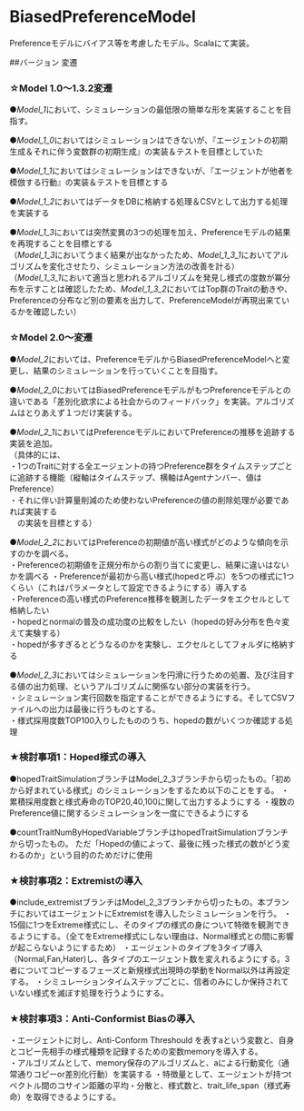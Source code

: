 ﻿BiasedPreferenceModel
=====================

Preferenceモデルにバイアス等を考慮したモデル。Scalaにて実装。

##バージョン 変遷

### ☆Model 1.0～1.3.2変遷

●*Model_1*において、シミュレーションの最低限の簡単な形を実装することを目指す。

●*Model_1_0*においてはシミュレーションはできないが、『エージェントの初期生成＆それに伴う変数群の初期生成』の実装＆テストを目標としていた

●*Model_1_1*においてはシミュレーションはできないが、『エージェントが他者を模倣する行動』の実装＆テストを目標とする

●*Model_1_2*においてはデータをDBに格納する処理＆CSVとして出力する処理を実装する

●*Model_1_3*においては突然変異の3つの処理を加え、Preferenceモデルの結果を再現することを目標とする  
（*Model_1_3*においてうまく結果が出なかったため、*Model_1_3_1*においてアルゴリズムを変化させたり、シミュレーション方法の改善を計る）  
（*Model_1_3_1*において適当と思われるアルゴリズムを発見し様式の度数が冪分布を示すことは確認したため、*Model_1_3_2*においてはTop群のTraitの動きや、Preferenceの分布など別の要素を出力して、PreferenceModelが再現出来ているかを確認したい）  

### ☆Model 2.0～変遷

●*Model_2*においては、PreferenceモデルからBiasedPreferenceModelへと変更し、結果のシミュレーションを行っていくことを目指す。

●*Model_2_0*においてはBiasedPreferenceモデルがもつPreferenceモデルとの違いである「差別化欲求による社会からのフィードバック」を実装。アルゴリズムはとりあえず１つだけ実装する。

●*Model_2_1*においてはPreferenceモデルにおいてPreferenceの推移を追跡する実装を追加。  
（具体的には、  
・1つのTraitに対する全エージェントの持つPreference群をタイムステップごとに追跡する機能（縦軸はタイムステップ、横軸はAgentナンバー、値はPreference）  
・それに伴い計算量削減のため使わないPreferenceの値の削除処理が必要であれば実装する  
　の実装を目標とする）  

●*Model_2_2*においてはPreferenceの初期値が高い様式がどのような傾向を示すのかを調べる。  
・Preferenceの初期値を正規分布からの割り当てに変更し、結果に違いはないかを調べる
・Preferenceが最初から高い様式(hopedと呼ぶ）を5つの様式に1つくらい（これはパラメータとして設定できるようにする）導入する  
・Preferenceの高い様式のPreference推移を観測したデータをエクセルとして格納したい  
・hopedとnormalの普及の成功度の比較をしたい（hopedの好み分布を色々変えて実験する）  
・hopedが多すぎるとどうなるのかを実験し、エクセルとしてフォルダに格納する  

●*Model_2_3*においてはシミュレーションを円滑に行うための処置、及び注目する値の出力処理、というアルゴリズムに関係ない部分の実装を行う。  
・シミュレーション実行回数を指定することができるようにする。そしてCSVファイルへの出力は最後に行うものとする。  
・様式採用度数TOP100入りしたもののうち、hopedの数がいくつか確認する処理  

### ★検討事項1：Hoped様式の導入

●hopedTraitSimulationブランチはModel_2_3ブランチから切ったもの。「初めから好まれている様式」のシミュレーションをするため以下のことをする。 ・累積採用度数と様式寿命のTOP20,40,100に関して出力するようにする ・複数のPreference値に関するシミュレーションを一度にできるようにする

●countTraitNumByHopedVariableブランチはhopedTraitSimulationブランチから切ったもの。 ただ「Hopedの値によって、最後に残った様式の数がどう変わるのか」という目的のためだけに使用

### ★検討事項2：Extremistの導入

●include_extremistブランチはModel_2_3ブランチから切ったもの。本ブランチにおいてはエージェントにExtremistを導入したシミュレーションを行う。
・15個に1つをExtreme様式にし、そのタイプの様式の身について特徴を観測できるようにする。（全てをExtreme様式にしない理由は、Normal様式との間に影響が起こらないようにするため）
・エージェントのタイプを3タイプ導入（Normal,Fan,Hater)し、各タイプのエージェント数を変えれるようにする。3者についてコピーするフェーズと新規様式出現時の挙動をNormal以外は再設定する。
・シミュレーションタイムステップごとに、信者のみにしか保持されていない様式を滅ぼす処理を行うようにする。  

### ★検討事項3：Anti-Conformist Biasの導入  
・エージェントに対し、Anti-Conform Threshould を表すaという変数と、自身とコピー先相手の様式種類を記録するための変数memoryを導入する。  
・アルゴリズムとして、memory保存のアルゴリズムと、aによる行動変化（通常通りコピーor差別化行動）を実装する
・特徴量として、エージェントが持つtベクトル間のコサイン距離の平均・分散と、様式数と、trait_life_span（様式寿命）を取得できるようにする。  